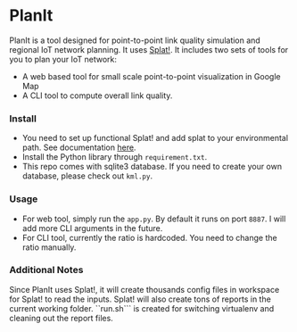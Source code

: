 # PlanIt
PlanIt is a tool designed for point-to-point link quality simulation and regional IoT network planning. It uses [Splat!](http://www.qsl.net/kd2bd/splat.html). It includes two sets of tools for you to plan your IoT network:

* A web based tool for small scale point-to-point visualization in Google Map
* A CLI tool to compute overall link quality.

### Install
* You need to set up functional Splat! and add splat to your environmental path. See documentation [here](http://www.qsl.net/kd2bd/splat.pdf).
* Install the Python library through ```requirement.txt```.
* This repo comes with sqlite3 database. If you need to create your own database, please check out ```kml.py```.


### Usage
* For web tool, simply run the ```app.py```. By default it runs on port ```8887```. I will add more CLI arguments in the future.
* For CLI tool, currently the ratio is hardcoded. You need to change the ratio manually.


### Additional Notes
Since PlanIt uses Splat!, it will create thousands config files in workspace for Splat! to read the inputs. Splat! will also create tons of reports in the current working folder. ``run.sh``` is created for switching virtualenv and cleaning out the report files.
